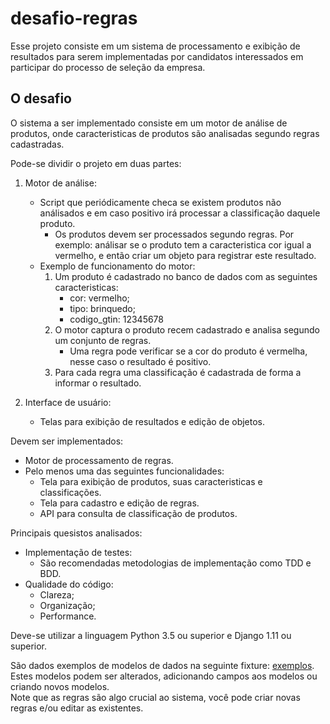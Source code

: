# desafio-regras

Esse projeto consiste em um sistema de processamento e exibição de resultados para serem implementadas por candidatos interessados em participar do processo de seleção da empresa.

## O desafio

O sistema a ser implementado consiste em um motor de análise de produtos, onde caracteristicas de produtos são analisadas segundo regras cadastradas.

Pode-se dividir o projeto em duas partes:
1. Motor de análise:
    * Script que periódicamente checa se existem produtos não análisados e em caso positivo irá processar a classificação daquele produto.
        * Os produtos devem ser processados segundo regras. Por exemplo: análisar se o produto tem a caracteristica cor igual a vermelho, e então criar um objeto para registrar este resultado.
    * Exemplo de funcionamento do motor:
        1. Um produto é cadastrado no banco de dados com as seguintes caracteristicas:
            * cor: vermelho;
            * tipo: brinquedo;
            * codigo_gtin: 12345678
        2. O motor captura o produto recem cadastrado e analisa segundo um conjunto de regras.
            * Uma regra pode verificar se a cor do produto é vermelha, nesse caso o resultado é positivo.
        3. Para cada regra uma classificação é cadastrada de forma a informar o resultado.
    
2. Interface de usuário:
    * Telas para exibição de resultados e edição de objetos.

Devem ser implementados:
* Motor de processamento de regras.
* Pelo menos uma das seguintes funcionalidades:
    * Tela para exibição de produtos, suas caracteristicas e classificações. 
    * Tela para cadastro e edição de regras.
    * API para consulta de classificação de produtos.
 
Principais quesistos analisados:
* Implementação de testes:
    * São recomendadas metodologias de implementação como TDD e BDD.
* Qualidade do código:
    * Clareza;
    * Organização;
    * Performance.

Deve-se utilizar a linguagem Python 3.5 ou superior e Django 1.11 ou superior.

São dados exemplos de modelos de dados na seguinte fixture: [exemplos](https://github.com/felipehogrefe/desafio-regras/blob/main/fixtures.json). \
Estes modelos podem ser alterados, adicionando campos aos modelos ou criando novos modelos. \
Note que as regras são algo crucial ao sistema, você pode criar novas regras e/ou editar as existentes. 



